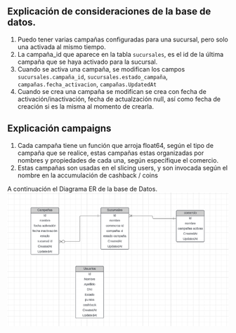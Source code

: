 ## Explicación de consideraciones de la base de datos.
1. Puedo tener varias campañas configuradas para una sucursal, pero solo una activada al mismo tiempo.
2. La campaña_id que aparece en la tabla `sucursales`, es el id de la última campaña que se haya activado para la sucursal.
3. Cuando se activa una campaña, se modifican los campos `sucursales.campaña_id`, `sucursales.estado_campaña`, `campañas.fecha_activacion`, `campañas.UpdatedAt`
4. Cuando se crea una campaña se modifican se crea con fecha de activación/inactivación, fecha de actualzación null, así como fecha de creación si es la misma al momento de crearla.

## Explicación campaigns
1. Cada campaña tiene un función que arroja float64, según el tipo de campaña que se realice, estas campañas estas organizadas por nombres y propiedades de cada una, según específique el comercio.
2. Estas campañas son usadas en el slicing users, y son invocada según el nombre en la accumulación de cashback / coins


A continuación el Diagrama ER de la base de Datos.
![diagram ER](image.png)